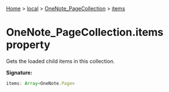 [Home](./index) &gt; [local](local.md) &gt; [OneNote\_PageCollection](local.onenote_pagecollection.md) &gt; [items](local.onenote_pagecollection.items.md)

# OneNote\_PageCollection.items property

Gets the loaded child items in this collection.

**Signature:**
```javascript
items: Array<OneNote.Page>
```
